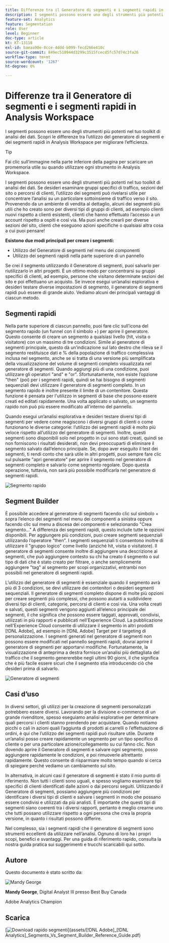 ```yaml
---
title: Differenze tra il Generatore di segmenti e i segmenti rapidi in Analysis Workspace
description: I segmenti possono essere uno degli strumenti più potenti nel tuo toolkit di analisi dei dati. Scopri le differenze tra l’utilizzo del generatore di segmenti e dei segmenti rapidi in Analysis Workspace per migliorare l’efficienza.
feature-set: Analytics
feature: Segmentation
role: User
level: Beginner
doc-type: article
kt: KT-13118
exl-id: baeaa90e-8cce-4ddd-b099-fecd266e410c
source-git-commit: 849ec510944d3299c3515fcecd5fc57d74c3fa26
workflow-type: tm+mt
source-wordcount: '1267'
ht-degree: 0%

---
```


# Differenze tra il Generatore di segmenti e i segmenti rapidi in Analysis Workspace

I segmenti possono essere uno degli strumenti più potenti nel tuo toolkit di analisi dei dati. Scopri le differenze tra l’utilizzo del generatore di segmenti e dei segmenti rapidi in Analysis Workspace per migliorare l’efficienza.

>[!TIP]
>
> Fai clic sull’immagine nella parte inferiore della pagina per scaricare un promemoria utile su quando utilizzare ogni strumento in Analysis Workspace.

I segmenti possono essere uno degli strumenti più potenti nel tuo toolkit di analisi dei dati. Se desideri esaminare gruppi specifici di traffico, sezioni del sito o percorsi di clienti, l’utilizzo dei segmenti può rivelarsi utile per concentrare l’analisi su un particolare sottoinsieme di traffico verso il sito. Provenendo da un ambiente di vendita al dettaglio, alcuni dei segmenti più utili che ho creato sono per diversi tipi di gruppi di clienti, ad esempio clienti nuovi rispetto a clienti esistenti, clienti che hanno effettuato l’accesso a un account rispetto a ospiti e così via. Ma puoi anche crearli per diverse sezioni del sito, clienti che eseguono azioni specifiche o qualsiasi altra cosa a cui puoi pensare!

**Esistono due modi principali per creare i segmenti:**

* Utilizzo del Generatore di segmenti nel menu dei componenti
* Utilizzo dei segmenti rapidi nella parte superiore di un pannello

Se crei il segmento utilizzando il Generatore di segmenti, puoi salvarlo per riutilizzarlo in altri progetti. È un ottimo modo per concentrarsi su gruppi specifici di clienti, ad esempio, persone che visitano determinate sezioni del sito e poi effettuano un acquisto. Se invece esegui un’analisi esplorativa e desideri testare diverse impostazioni di segmento, il generatore di segmenti rapidi può essere di grande aiuto. Vediamo alcuni dei principali vantaggi di ciascun metodo.

## Segmenti rapidi

Nella parte superiore di ciascun pannello, puoi fare clic sull’icona del segmento rapido (un funnel con il simbolo +) per aprire il generatore. Questo consente di creare un segmento a qualsiasi livello (hit, visita o visitatore) con un massimo di tre condizioni. Simile al generatore di segmenti principale, questo dà un’indicazione sul lato destro che rileva se il segmento restituisce dati e % della popolazione di traffico complessiva inclusa nel segmento, anche se si tratta di una versione più semplificata della visualizzazione del volume di segmenti completo visualizzata nel generatore di segmenti. Quando aggiungi più di una condizione, puoi utilizzare gli operatori &quot;and&quot; e &quot;or&quot;. Sfortunatamente, non esiste l’opzione &quot;then&quot; (poi) per i segmenti rapidi, quindi se hai bisogno di segmenti sequenziali devi utilizzare il generatore di segmenti completo. In un segmento rapido è inoltre presente il limite di un contenitore. Questa funzione è pensata per l&#39;utilizzo in segmenti di base che possono essere creati ed editati rapidamente. Una volta applicato o salvato, un segmento rapido non può più essere modificato all’interno del pannello.

Quando esegui un’analisi esplorativa e desideri testare diversi tipi di segmenti per vedere come reagiscono i diversi gruppi di clienti o come funzionano le diverse categorie: l’utilizzo dei segmenti rapidi è molto più veloce rispetto all’utilizzo del generatore di segmenti. Inoltre, questi segmenti sono disponibili solo nel progetto in cui sono stati creati, quindi se non forniscono i risultati desiderati, non devi preoccuparti di eliminare il segmento salvato dall’elenco principale. Se, dopo aver eseguito il test dei segmenti, ti rendi conto che sarà utile in altri progetti, puoi sempre fare clic sul pulsante &quot;apri generatore&quot; per aprire il segmento nel generatore di segmenti completo e salvarlo come segmento regolare. Dopo questa operazione, tuttavia, non sarà più possibile modificarla nel generatore di segmenti rapidi.

![Segmento rapido](assets/quick-segement.png)

## Segment Builder

È possibile accedere al generatore di segmenti facendo clic sul simbolo + sopra l’elenco dei segmenti nel menu dei componenti a sinistra oppure facendo clic sul menu a discesa dei componenti e selezionando &quot;Crea segmento...&quot; A differenza dei segmenti rapidi, questo include tutte le opzioni disponibili. Per aggiungere più condizioni, puoi creare segmenti sequenziali utilizzando l’operatore &quot;then&quot;. I segmenti sequenziali ti consentono inoltre di utilizzare il &quot;gruppo logico&quot; come livello (anziché hit, visita o visitatore). Il generatore di segmenti consente inoltre di aggiungere una descrizione ai segmenti, che può aggiungere contesto su chi ha creato il segmento o sul tipo di dati che è stato creato per filtrare, o anche semplicemente aggiungere &quot;tag&quot; al segmento per scopi organizzativi, entrambi non possibili nel generatore di segmenti rapidi.

L’utilizzo del generatore di segmenti è essenziale quando il segmento avrà più di 3 condizioni, se devi utilizzare dei contenitori o desideri segmenti sequenziali. Il generatore di segmenti completo dispone di molte più opzioni per creare segmenti più complessi, che possono aiutarti a suddividere diversi tipi di clienti, categorie, percorsi di clienti e così via. Una volta creati e salvati, questi segmenti vengono aggiunti all’elenco principale dei segmenti, il che significa che possono essere taggati, approvati, condivisi, utilizzati in più rapporti e pubblicati nell’Experience Cloud. La pubblicazione nell&#39;Experience Cloud consente di utilizzare il segmento in altri prodotti [!DNL Adobe], ad esempio in [!DNL Adobe] Target per il targeting di personalizzazione. I segmenti generati nel generatore di segmenti non possono essere modificati nel pannello segmenti rapidi, dovrai aprire il generatore di segmenti per apportarvi modifiche. Fortunatamente, la visualizzazione di anteprima a destra fornisce un’analisi più dettagliata del traffico che il segmento genererebbe negli ultimi 90 giorni, il che significa che è più facile essere sicuri che il segmento stia introducendo ciò che desideri prima di salvarlo.

![Generatore di segmenti](assets/segment-builder-quick.png)

## Casi d’uso

In diversi settori, gli utilizzi per la creazione di segmenti personalizzati potrebbero essere diversi. Lavorando per la divisione e-commerce di un grande rivenditore, spesso eseguiamo analisi esplorative per determinare quali percorsi i clienti stanno prendendo per acquistare. Quando notiamo picchi o cali in azioni quali l’aggiunta di prodotti ai carrelli o l’effettuazione di ordini, è qui che l’utilizzo dei segmenti rapidi può risultare utile. Durante un’analisi posso creare rapidamente un segmento per un tipo specifico di cliente o per una particolare azione/collegamento su cui fanno clic. Non dovendo aprire il Generatore di segmenti e salvare ogni segmento, posso aggiungere rapidamente le condizioni, e poi rimuoverle altrettanto rapidamente. Questo consente di risparmiare molto tempo quando si cerca di spiegare perché vediamo un cambiamento sul sito.

In alternativa, in alcuni casi il generatore di segmenti è stato il mio punto di riferimento. Non tutti i clienti sono uguali, e spesso vogliamo esaminare tipi specifici di clienti identificati dalle azioni o dai percorsi seguiti. Utilizzando il Generatore di segmenti, possiamo aggiungere più condizioni per identificare i diversi tipi di clienti e salvare i segmenti in modo che possano essere condivisi e utilizzati da più analisti. È importante che questi tipi di segmenti siano coerenti tra i diversi rapporti, pertanto è meglio crearne uno che tutti possano utilizzare rispetto a ogni persona che crea la propria versione, in quanto i risultati possono differire.

Nel complesso, sia i segmenti rapidi che il generatore di segmenti sono strumenti eccellenti da utilizzare nell’analisi. Ognuno di loro ha i propri scopi, benefici e svantaggi. Per una guida di riferimento rapido, consulta la nostra guida pratica sui suggerimenti e trucchi scaricabili qui sotto.

## Autore

Questo documento è stato scritto da:

![Mandy George](assets/mandy-george-2.png)

**Mandy George**, Digital Analyst III presso Best Buy Canada

Adobe Analytics Champion

## Scarica

[![Download rapido segmenti](assets/quick-segments-download-small.jpg)](assets/[!DNL Adobe]_[!DNL Analytics]_Segments_Vs_Segment_Builder_Reference_Guide.pdf)
